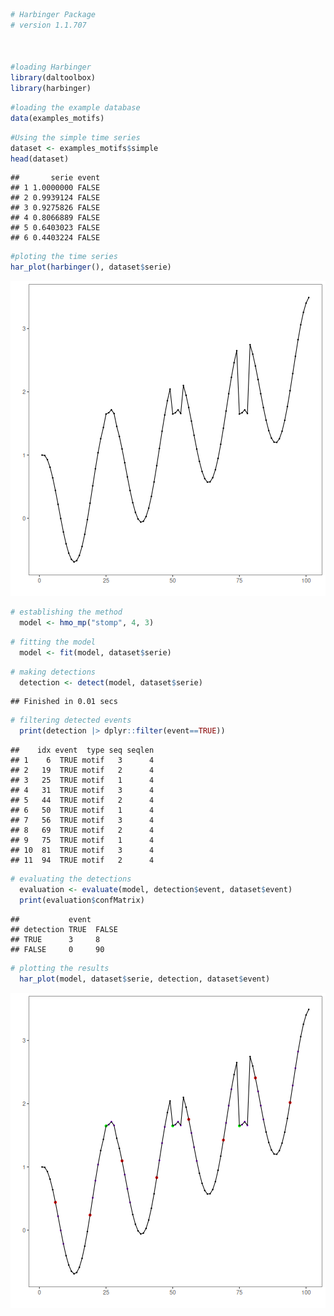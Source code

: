 
``` r
# Harbinger Package
# version 1.1.707



#loading Harbinger
library(daltoolbox)
library(harbinger) 
```


``` r
#loading the example database
data(examples_motifs)
```


``` r
#Using the simple time series
dataset <- examples_motifs$simple
head(dataset)
```

```
##       serie event
## 1 1.0000000 FALSE
## 2 0.9939124 FALSE
## 3 0.9275826 FALSE
## 4 0.8066889 FALSE
## 5 0.6403023 FALSE
## 6 0.4403224 FALSE
```


``` r
#ploting the time series
har_plot(harbinger(), dataset$serie)
```

![plot of chunk unnamed-chunk-4](fig/hmo_mp_stomp/unnamed-chunk-4-1.png)


``` r
# establishing the method  
  model <- hmo_mp("stomp", 4, 3)
```


``` r
# fitting the model
  model <- fit(model, dataset$serie)
```


``` r
# making detections
  detection <- detect(model, dataset$serie)
```

```
## Finished in 0.01 secs
```


``` r
# filtering detected events
  print(detection |> dplyr::filter(event==TRUE))
```

```
##    idx event  type seq seqlen
## 1    6  TRUE motif   3      4
## 2   19  TRUE motif   2      4
## 3   25  TRUE motif   1      4
## 4   31  TRUE motif   3      4
## 5   44  TRUE motif   2      4
## 6   50  TRUE motif   1      4
## 7   56  TRUE motif   3      4
## 8   69  TRUE motif   2      4
## 9   75  TRUE motif   1      4
## 10  81  TRUE motif   3      4
## 11  94  TRUE motif   2      4
```


``` r
# evaluating the detections
  evaluation <- evaluate(model, detection$event, dataset$event)
  print(evaluation$confMatrix)
```

```
##           event      
## detection TRUE  FALSE
## TRUE      3     8    
## FALSE     0     90
```


``` r
# plotting the results
  har_plot(model, dataset$serie, detection, dataset$event)
```

![plot of chunk unnamed-chunk-10](fig/hmo_mp_stomp/unnamed-chunk-10-1.png)

